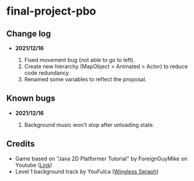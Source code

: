 # final-project-pbo

## Change log

- **2021/12/16**

    1. Fixed movement bug (not able to go to left).
    2. Create new hierarchy (MapObject > Animated > Actor) to reduce code redundancy.
    3. Renamed some variables to reflect the proposal.

## Known bugs

- **2021/12/16**

    1. Background music won't stop after unloading state.

## Credits

- Game based on "Java 2D Platformer Tutorial" by ForeignGuyMike on Youtube ([Link](https://www.youtube.com/watch?v=9dzhgsVaiSo&list=PL-2t7SM0vDfcIedoMIghzzgQqZq45jYGv))
- Level 1 background track by YouFulca ([Wingless Seraph](https://wingless-seraph.net/en/index.html))
